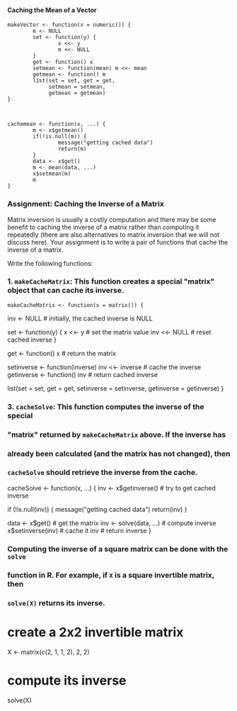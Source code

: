 
#### Caching the Mean of a Vector


<!-- -->

    makeVector <- function(x = numeric()) {
            m <- NULL
            set <- function(y) {
                    x <<- y
                    m <<- NULL
            }
            get <- function() x
            setmean <- function(mean) m <<- mean
            getmean <- function() m
            list(set = set, get = get,
                 setmean = setmean,
                 getmean = getmean)
    }



    cachemean <- function(x, ...) {
            m <- x$getmean()
            if(!is.null(m)) {
                    message("getting cached data")
                    return(m)
            }
            data <- x$get()
            m <- mean(data, ...)
            x$setmean(m)
            m
    }

### Assignment: Caching the Inverse of a Matrix

Matrix inversion is usually a costly computation and there may be some
benefit to caching the inverse of a matrix rather than computing it
repeatedly (there are also alternatives to matrix inversion that we will
not discuss here). Your assignment is to write a pair of functions that
cache the inverse of a matrix.

Write the following functions:

### 1.  `makeCacheMatrix`: This function creates a special "matrix" object that can cache its inverse.

    makeCacheMatrix <- function(x = matrix()) {
  inv <- NULL  # initially, the cached inverse is NULL
  
  set <- function(y) {
    x <<- y       # set the matrix value
    inv <<- NULL  # reset cached inverse
  }
  
  get <- function() x  # return the matrix
  
  setinverse <- function(inverse) inv <<- inverse  # cache the inverse
  getinverse <- function() inv  # return cached inverse
  
  list(set = set, get = get,
       setinverse = setinverse,
       getinverse = getinverse)
}

### 3.  `cacheSolve`: This function computes the inverse of the special
  ###  "matrix" returned by `makeCacheMatrix` above. If the inverse has
  ###  already been calculated (and the matrix has not changed), then
  ###  `cacheSolve` should retrieve the inverse from the cache.
cacheSolve <- function(x, ...) {
  inv <- x$getinverse()  # try to get cached inverse
  
  if (!is.null(inv)) {
    message("getting cached data")
    return(inv)
  }
  
  data <- x$get()        # get the matrix
  inv <- solve(data, ...) # compute inverse
  x$setinverse(inv)       # cache it
  inv                     # return inverse
}

### Computing the inverse of a square matrix can be done with the `solve`
### function in R. For example, if `X` is a square invertible matrix, then
### `solve(X)` returns its inverse.

# create a 2x2 invertible matrix
X <- matrix(c(2, 1, 1, 2), 2, 2)

# compute its inverse
solve(X)


